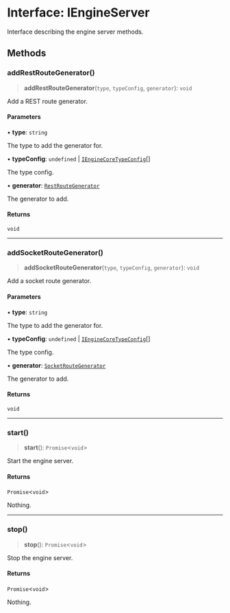 # Interface: IEngineServer

Interface describing the engine server methods.

## Methods

### addRestRouteGenerator()

> **addRestRouteGenerator**(`type`, `typeConfig`, `generator`): `void`

Add a REST route generator.

#### Parameters

• **type**: `string`

The type to add the generator for.

• **typeConfig**: `undefined` \| [`IEngineCoreTypeConfig`](../type-aliases/IEngineCoreTypeConfig.md)[]

The type config.

• **generator**: [`RestRouteGenerator`](../type-aliases/RestRouteGenerator.md)

The generator to add.

#### Returns

`void`

***

### addSocketRouteGenerator()

> **addSocketRouteGenerator**(`type`, `typeConfig`, `generator`): `void`

Add a socket route generator.

#### Parameters

• **type**: `string`

The type to add the generator for.

• **typeConfig**: `undefined` \| [`IEngineCoreTypeConfig`](../type-aliases/IEngineCoreTypeConfig.md)[]

The type config.

• **generator**: [`SocketRouteGenerator`](../type-aliases/SocketRouteGenerator.md)

The generator to add.

#### Returns

`void`

***

### start()

> **start**(): `Promise`\<`void`\>

Start the engine server.

#### Returns

`Promise`\<`void`\>

Nothing.

***

### stop()

> **stop**(): `Promise`\<`void`\>

Stop the engine server.

#### Returns

`Promise`\<`void`\>

Nothing.

